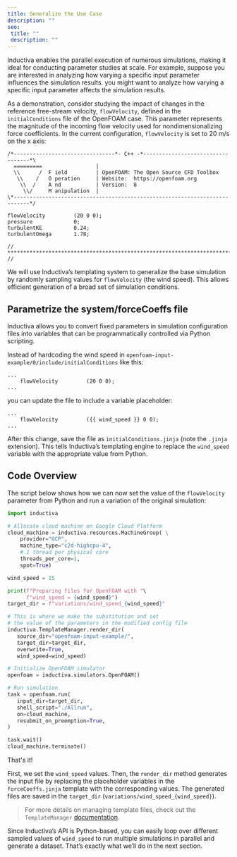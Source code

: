 ```yaml
---
title: Generalize the Use Case
description: ""
seo:
 title: ""
 description: ""
---
```


Inductiva enables the parallel execution of numerous simulations, making it ideal for conducting parameter studies at scale. For example, suppose you are interested in analyzing how varying a specific input parameter influences the simulation results. you might want to analyze how varying a specific input parameter affects the simulation results.

As a demonstration, consider studying the impact of changes in the reference free-stream velocity, 
`flowVelocity`, defined in the `initialConditions` file of the OpenFOAM case. This parameter represents the magnitude of the incoming flow velocity used for nondimensionalizing force coefficients. In the current configuration, `flowVelocity` is set to 20 m/s on the x axis:

```
/*--------------------------------*- C++ -*----------------------------------*\
  =========                 |
  \\      /  F ield         | OpenFOAM: The Open Source CFD Toolbox
   \\    /   O peration     | Website:  https://openfoam.org
    \\  /    A nd           | Version:  8
     \\/     M anipulation  |
\*---------------------------------------------------------------------------*/

flowVelocity         (20 0 0);
pressure             0;
turbulentKE          0.24;
turbulentOmega       1.78;

// ************************************************************************* //

```

We will use Inductiva’s templating system to generalize the base simulation by randomly sampling values 
for `flowVelocity` (the wind speed). This allows efficient generation of a broad set of simulation conditions.

## Parametrize the system/forceCoeffs file
Inductiva allows you to convert fixed parameters in simulation configuration files into variables that can be programmatically controlled via Python scripting.

Instead of hardcoding the wind speed in `openfoam-input-example/0/include/initialConditions` 
like this:

```
...
    flowVelocity         (20 0 0);
...
```

you can update the file to include a variable placeholder:

```
...
    flowVelocity         ({{ wind_speed }} 0 0);
...
```

After this change, save the file as `initialConditions.jinja` (note the `.jinja` extension). This tells Inductiva’s templating engine to replace the `wind_speed` variable with the appropriate value from Python.

## Code Overview
The script below shows how we can now set the value of the `flowVelocity` parameter from Python and run a variation of the original simulation:

```python
import inductiva

# Allocate cloud machine on Google Cloud Platform
cloud_machine = inductiva.resources.MachineGroup( \
    provider="GCP",
    machine_type="c2d-highcpu-4",
    # 1 thread per physical core
    threads_per_core=1,
    spot=True)

wind_speed = 15

print(f"Preparing files for OpenFOAM with "\
      f"wind_speed = {wind_speed}")
target_dir = f"variations/wind_speed_{wind_speed}"

# This is where we make the substitution and set
# the value of the parameters in the modified config file
inductiva.TemplateManager.render_dir(
   source_dir="openfoam-input-example/",
   target_dir=target_dir,
   overwrite=True,
   wind_speed=wind_speed)

# Initialize OpenFOAM simulator
openfoam = inductiva.simulators.OpenFOAM()

# Run simulation
task = openfoam.run(
   input_dir=target_dir,
   shell_script="./Allrun",
   on=cloud_machine,
   resubmit_on_preemption=True,
)

task.wait()
cloud_machine.terminate()
```

That's it!

First, we set the `wind_speed` values. Then, the `render_dir` method generates the input file by replacing 
the placeholder variables in the `forceCoeffs.jinja` template with the corresponding values. The generated 
files are saved in the `target_dir` (`variations/wind_speed_{wind_speed}`).

> For more details on managing template files, check out the `TemplateManager` [documentation](https://inductiva.ai/guides/scale-up/parallel-simulations/templating).

Since Inductiva’s API is Python-based, you can easily loop over different sampled values of `wind_speed` to run multiple simulations in parallel and generate a dataset. That’s exactly what we’ll do in the next section.